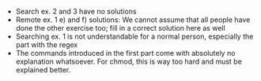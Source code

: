 - Search ex. 2 and 3 have no solutions
- Remote ex. 1 e) and f) solutions: We cannot assume that all people have done the other exercise too; fill in a correct solution here as well
- Searching ex. 1 is not understandable for a normal person, especially the part with the regex
- The commands introduced in the first part come with absolutely no explanation whatsoever. For chmod, this is way too hard and must be explained better.

